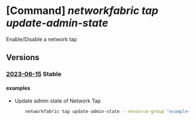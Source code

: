 # [Command] _networkfabric tap update-admin-state_

Enable/Disable a network tap

## Versions

### [2023-06-15](/Resources/mgmt-plane/L3N1YnNjcmlwdGlvbnMve30vcmVzb3VyY2Vncm91cHMve30vcHJvdmlkZXJzL21pY3Jvc29mdC5tYW5hZ2VkbmV0d29ya2ZhYnJpYy9uZXR3b3JrdGFwcy97fS91cGRhdGVhZG1pbmlzdHJhdGl2ZXN0YXRl/2023-06-15.xml) **Stable**

<!-- mgmt-plane /subscriptions/{}/resourcegroups/{}/providers/microsoft.managednetworkfabric/networktaps/{}/updateadministrativestate 2023-06-15 -->

#### examples

- Update admin state of Network Tap
    ```bash
        networkfabric tap update-admin-state --resource-group "example-rg" --resource-name "example-tap" --state "Enable"
    ```
